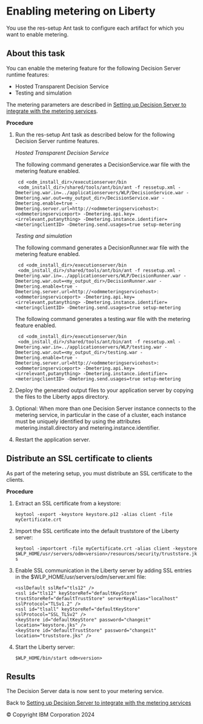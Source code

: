 # Enabling metering on Liberty

You use the res-setup Ant task to configure each artifact for which you want to enable metering. 

## About this task
You can enable the metering feature for the following Decision Server runtime features:

- Hosted Transparent Decision Service
- Testing and simulation

The metering parameters are described in [Setting up Decision Server to integrate with the metering services](../dssetup.md).

**Procedure**

1. Run the res-setup Ant task as described below for the following Decision Server runtime features.

   *Hosted Transparent Decision Service*
    
   The following command generates a DecisionService.war file with the metering feature enabled.

        cd <odm_install_dir>/executionserver/bin
        <odm_install_dir>/shared/tools/ant/bin/ant -f ressetup.xml -Dmetering.war.in=../applicationservers/WLP/DecisionService.war -Dmetering.war.out=<my_output_dir>/DecisionService.war -Dmetering.enable=true -Dmetering.server.url=http://<odmmeteringservicehost>:<odmmeteringserviceport> -Dmetering.api.key=<irrelevant,putanything> -Dmetering.instance.identifier=<meteringclientID> -Dmetering.send.usages=true setup-metering
    
    *Testing and simulation*
    
   The following command generates a DecisionRunner.war file with the metering feature enabled.

        cd <odm_install_dir>/executionserver/bin
        <odm_install_dir>/shared/tools/ant/bin/ant -f ressetup.xml -Dmetering.war.in=../applicationservers/WLP/DecisionRunner.war -Dmetering.war.out=<my_output_dir>/DecisionRunner.war -Dmetering.enable=true -Dmetering.server.url=http://<odmmeteringservicehost>:<odmmeteringserviceport> -Dmetering.api.key=<irrelevant,putanything> -Dmetering.instance.identifier=<meteringclientID> -Dmetering.send.usages=true setup-metering
        
   The following command generates a testing.war file with the metering feature enabled.

        cd <odm_install_dir>/executionserver/bin
        <odm_install_dir>/shared/tools/ant/bin/ant -f ressetup.xml -Dmetering.war.in=../applicationservers/WLP/testing.war -Dmetering.war.out=<my_output_dir>/testing.war -Dmetering.enable=true -Dmetering.server.url=http://<odmmeteringservicehost>:<odmmeteringserviceport> -Dmetering.api.key=<irrelevant,putanything> -Dmetering.instance.identifier=<meteringclientID> -Dmetering.send.usages=true setup-metering

2. Deploy the generated output files to your application server by copying the files to the Liberty apps directory.
3. Optional: When more than one Decision Server instance connects to the metering service, in particular in the case of a cluster, each instance must be uniquely identified by using the attributes metering.install.directory and metering.instance.identifier.
4. Restart the application server.

## Distribute an SSL certificate to clients

As part of the metering setup, you must distribute an SSL certificate to the clients.

**Procedure**

1. Extract an SSL certificate from a keystore:

   ```keytool -export -keystore keystore.p12 -alias client -file myCertificate.crt```

2. Import the SSL certificate into the default truststore of the Liberty server: 

   ```keytool -importcert -file myCertificate.crt -alias client -keystore $WLP_HOME/usr/servers/odm<version>/resources/security/truststore.jks```

3. Enable SSL communication in the Liberty server by adding SSL entries in the $WLP_HOME/usr/servers/odm<version>/server.xml file:

   ```
   <sslDefault sslRef="tls12" />
   <ssl id="tls12" keyStoreRef="defaultKeyStore" trustStoreRef="defaultTrustStore" serverKeyAlias="localhost" sslProtocol="TLSv1.2" />
   <ssl id="tlsall" keyStoreRef="defaultKeyStore" sslProtocol="SSL_TLSv2" />
   <keyStore id="defaultKeyStore" password="changeit" location="keystore.jks" />
   <keyStore id="defaultTrustStore" password="changeit" location="truststore.jks" /> 
   ```

4. Start the Liberty server:

   ```$WLP_HOME/bin/start odm<version>```

## Results

The Decision Server data is now sent to your metering service.

Back to [Setting up Decision Server to integrate with the metering services](../dssetup.md)

© Copyright IBM Corporation 2024

